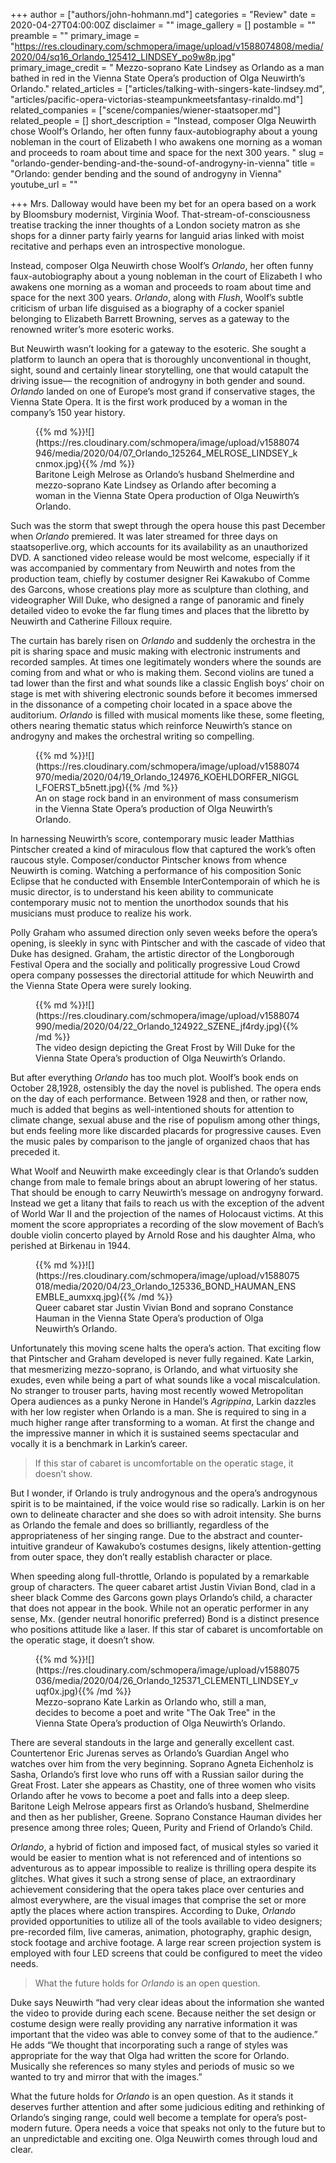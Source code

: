 +++
author = ["authors/john-hohmann.md"]
categories = "Review"
date = 2020-04-27T04:00:00Z
disclaimer = ""
image_gallery = []
postamble = ""
preamble = ""
primary_image = "https://res.cloudinary.com/schmopera/image/upload/v1588074808/media/2020/04/sq16_Orlando_125412_LINDSEY_po9w8p.jpg"
primary_image_credit = " Mezzo-soprano Kate Lindsey as Orlando as a man bathed in red in the Vienna State Opera’s production of Olga Neuwirth’s Orlando."
related_articles = ["articles/talking-with-singers-kate-lindsey.md", "articles/pacific-opera-victorias-steampunkmeetsfantasy-rinaldo.md"]
related_companies = ["scene/companies/wiener-staatsoper.md"]
related_people = []
short_description = "Instead, composer Olga Neuwirth chose Woolf’s Orlando, her often funny faux-autobiography about a young nobleman in the court of Elizabeth I who awakens one morning as a woman and proceeds to roam about time and space for the next 300 years. "
slug = "orlando-gender-bending-and-the-sound-of-androgyny-in-vienna"
title = "Orlando: gender bending and the sound of androgyny in Vienna"
youtube_url = ""

+++
Mrs. Dalloway would have been my bet for an opera based on a work by Bloomsbury modernist, Virginia Woof. That-stream-of-consciousness treatise tracking the inner thoughts of a London society matron as she shops for a dinner party fairly yearns for languid arias linked with moist recitative and perhaps even an introspective monologue.

Instead, composer Olga Neuwirth chose Woolf’s _Orlando_, her often funny faux-autobiography about a young nobleman in the court of Elizabeth I who awakens one morning as a woman and proceeds to roam about time and space for the next 300 years. _Orlando_, along with _Flush_, Woolf’s subtle criticism of urban life disguised as a biography of a cocker spaniel belonging to Elizabeth Barrett Browning, serves as a gateway to the renowned writer’s more esoteric works.

But Neuwirth wasn’t looking for a gateway to the esoteric. She sought a platform to launch an opera that is thoroughly unconventional in thought, sight, sound and certainly linear storytelling, one that would catapult the driving issue— the recognition of androgyny in both gender and sound. _Orlando_ landed on one of Europe’s most grand if conservative stages, the Vienna State Opera. It is the first work produced by a woman in the company’s 150 year history.

<figure data-type="image">{{% md %}}![](https://res.cloudinary.com/schmopera/image/upload/v1588074946/media/2020/04/07_Orlando_125264_MELROSE_LINDSEY_kcnmox.jpg){{% /md %}}

<figcaption>Baritone Leigh Melrose as Orlando’s husband Shelmerdine and mezzo-soprano Kate Lindsey as Orlando  after becoming a woman in the Vienna State Opera production of Olga Neuwirth’s Orlando.</figcaption>

</figure>

Such was the storm that swept through the opera house this past December when _Orlando_ premiered. It was later streamed for three days on staatsoperlive.org, which accounts for its availability as an unauthorized DVD. A sanctioned video release would be most welcome, especially if it was accompanied by commentary from Neuwirth and notes from the production team, chiefly by costumer designer Rei Kawakubo of Comme des Garcons, whose creations play more as sculpture than clothing, and videographer Will Duke, who designed a range of panoramic and finely detailed video to evoke the far flung times and places that the libretto by Neuwirth and Catherine Filloux require.

The curtain has barely risen on _Orlando_ and suddenly the orchestra in the pit is sharing space and music making with electronic instruments and recorded samples. At times one legitimately wonders where the sounds are coming from and what or who is making them. Second violins are tuned a tad lower than the first and what sounds like a classic English boys’ choir on stage is met with shivering electronic sounds before it becomes immersed in the dissonance of a competing choir located in a space above the auditorium. _Orlando_ is filled with musical moments like these, some fleeting, others nearing thematic status which reinforce Neuwirth’s stance on androgyny and makes the orchestral writing so compelling.

<figure data-type="image">{{% md %}}![](https://res.cloudinary.com/schmopera/image/upload/v1588074970/media/2020/04/19_Orlando_124976_KOEHLDORFER_NIGGLI_FOERST_b5nett.jpg){{% /md %}}

<figcaption>An on stage rock band in an environment of mass consumerism in the Vienna State Opera’s production of Olga Neuwirth’s Orlando.</figcaption>

</figure>

In harnessing Neuwirth’s score, contemporary music leader Matthias Pintscher created a kind of miraculous flow that captured the work’s often raucous style. Composer/conductor Pintscher knows from whence Neuwirth is coming. Watching a performance of his composition Sonic Eclipse that he conducted with Ensemble InterContemporain of which he is music director, is to understand his keen ability to communicate contemporary music not to mention the unorthodox sounds that his musicians must produce to realize his work.

Polly Graham who assumed direction only seven weeks before the opera’s opening, is sleekly in sync with Pintscher and with the cascade of video that Duke has designed. Graham, the artistic director of the Longborough Festival Opera and the socially and politically progressive Loud Crowd opera company possesses the directorial attitude for which Neuwirth and the Vienna State Opera were surely looking.

<figure data-type="image">{{% md %}}![](https://res.cloudinary.com/schmopera/image/upload/v1588074990/media/2020/04/22_Orlando_124922_SZENE_jf4rdy.jpg){{% /md %}}

<figcaption>The video design depicting the Great Frost by Will Duke for the Vienna State Opera’s production of Olga Neuwirth’s Orlando.</figcaption>

</figure>

But after everything _Orlando_ has too much plot. Woolf’s book ends on October 28,1928, ostensibly the day the novel is published. The opera ends on the day of each performance. Between 1928 and then, or rather now, much is added that begins as well-intentioned shouts for attention to climate change, sexual abuse and the rise of populism among other things, but ends feeling more like discarded placards for progressive causes. Even the music pales by comparison to the jangle of organized chaos that has preceded it.

What Woolf and Neuwirth make exceedingly clear is that Orlando’s sudden change from male to female brings about an abrupt lowering of her status. That should be enough to carry Neuwirth’s message on androgyny forward. Instead we get a litany that fails to reach us with the exception of the advent of World War II and the projection of the names of Holocaust victims. At this moment the score appropriates a recording of the slow movement of Bach’s double violin concerto played by Arnold Rose and his daughter Alma, who perished at Birkenau in 1944.

<figure data-type="image">{{% md %}}![](https://res.cloudinary.com/schmopera/image/upload/v1588075018/media/2020/04/23_Orlando_125336_BOND_HAUMAN_ENSEMBLE_aumxxq.jpg){{% /md %}}

<figcaption>Queer cabaret star Justin Vivian Bond and soprano Constance Hauman in the Vienna State Opera’s production of Olga Neuwirth’s Orlando.</figcaption>

</figure>

Unfortunately this moving scene halts the opera’s action. That exciting flow that Pintscher and Graham developed is never fully regained. Kate Larkin, that mesmerizing mezzo-soprano, is Orlando, and what virtuosity she exudes, even while being a part of what sounds like a vocal miscalculation. No stranger to trouser parts, having most recently wowed Metropolitan Opera audiences as a punky Nerone in Handel’s _Agrippina_, Larkin dazzles with her low register when Orlando is a man. She is required to sing in a much higher range after transforming to a woman. At first the change and the impressive manner in which it is sustained seems spectacular and vocally it is a benchmark in Larkin’s career. 

> If this star of cabaret is uncomfortable on the operatic stage, it doesn’t show.

But I wonder, if Orlando is truly androgynous and the opera’s androgynous spirit is to be maintained, if the voice would rise so radically. Larkin is on her own to delineate character and she does so with adroit intensity. She burns as Orlando the female and does so brilliantly, regardless of the appropriateness of her singing range. Due to the abstract and counter-intuitive grandeur of Kawakubo’s costumes designs, likely attention-getting from outer space, they don’t really establish character or place.

When speeding along full-throttle, Orlando is populated by a remarkable group of characters. The queer cabaret artist Justin Vivian Bond, clad in a sheer black Comme des Garcons gown plays Orlando’s child, a character that does not appear in the book. While not an operatic performer in any sense, Mx. (gender neutral honorific preferred) Bond is a distinct presence who positions attitude like a laser. If this star of cabaret is uncomfortable on the operatic stage, it doesn’t show.

<figure data-type="image">{{% md %}}![](https://res.cloudinary.com/schmopera/image/upload/v1588075036/media/2020/04/26_Orlando_125371_CLEMENTI_LINDSEY_vuqf0x.jpg){{% /md %}}

<figcaption>Mezzo-soprano Kate Larkin as Orlando who, still a man, decides to become a poet and write "The Oak Tree" in the Vienna State Opera’s production of Olga Neuwirth’s Orlando.</figcaption>

</figure>

There are several standouts in the large and generally excellent cast. Countertenor Eric Jurenas serves as Orlando’s Guardian Angel who watches over him from the very beginning. Soprano Agneta Eichenholz is Sasha, Orlando’s first love who runs off with a Russian sailor during the Great Frost. Later she appears as Chastity, one of three women who visits Orlando after he vows to become a poet and falls into a deep sleep. Baritone Leigh Melrose appears first as Orlando’s husband, Shelmerdine and then as her publisher, Greene. Soprano Constance Hauman divides her presence among three roles; Queen, Purity and Friend of Orlando’s Child.

_Orlando_, a hybrid of fiction and imposed fact, of musical styles so varied it would be easier to mention what is not referenced and of intentions so adventurous as to appear impossible to realize is thrilling opera despite its glitches. What gives it such a strong sense of place, an extraordinary achievement considering that the opera takes place over centuries and almost everywhere, are the visual images that comprise the set or more aptly the places where action transpires. According to Duke, _Orlando_ provided opportunities to utilize all of the tools available to video designers; pre-recorded film, live cameras, animation, photography, graphic design, stock footage and archive footage. A large rear screen projection system is employed with four LED screens that could be configured to meet the video needs.

> What the future holds for _Orlando_ is an open question.

Duke says Neuwirth “had very clear ideas about the information she wanted the video to provide during each scene. Because neither the set design or costume design were really providing any narrative information it was important that the video was able to convey some of that to the audience.” He adds “We thought that incorporating such a range of styles was appropriate for the way that Olga had written the score for Orlando. Musically she references so many styles and periods of music so we wanted to try and mirror that with the images.”

What the future holds for _Orlando_ is an open question. As it stands it deserves further attention and after some judicious editing and rethinking of Orlando’s singing range, could well become a template for opera’s post-modern future. Opera needs a voice that speaks not only to the future but to an unpredictable and exciting one. Olga Neuwirth comes through loud and clear.